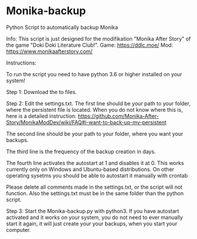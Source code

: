 # Monika-backup
Python Script to automatically backup Monika

Info:
This script is just designed for the modifikation "Monika After Story" of the game "Doki Doki Literature Club!".
Game: https://ddlc.moe/
Mod: https://www.monikaafterstory.com/


Instructions:

To run the script you need to have python 3.6 or higher installed on your system!

Step 1:
Download the to files.

Step 2:
Edit the settings.txt.
The first line should be your path to your folder, where the persistent file is located.
When you do not know where this is, here is a detailed instruction: https://github.com/Monika-After-Story/MonikaModDev/wiki/FAQ#i-want-to-back-up-my-persistent

The second line should be your path to your folder, where you want your backups.

The third line is the frequency of the backup creation in days.

The fourth line activates the autostart at 1 and disables it at 0.
This works currently only on Windows and Ubuntu-based distributions.
On other operating sysetms you should be able to autostart it manually with crontab 

Please delete all comments made in the settings.txt, or the script will not function.
Also the settings.txt must be in the same folder than the python script.

Step 3:
Start the Monika-backup.py with python3.
If you have autostart activated and it works on your system, you do not need to ever manually start it again, it will just create your your backups, when you start your computer.
